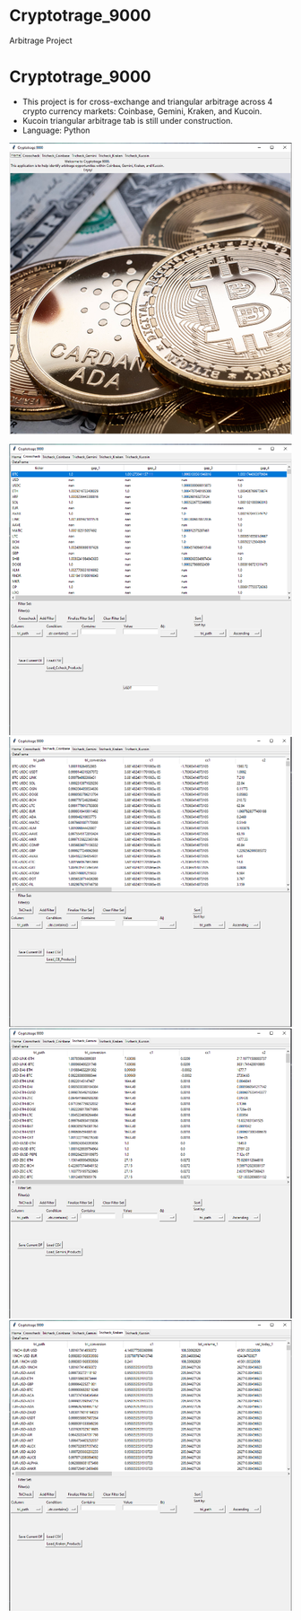 # Cryptotrage_9000
Arbitrage Project

# Cryptotrage_9000

- This project is for cross-exchange and triangular arbitrage across 4 crypto currency markets: Coinbase, Gemini, Kraken, and Kucoin.
- Kucoin triangular arbitrage tab is still under construction.
- Language: Python

[![Watch the video](https://github.com/JasonSpaw/Cryptotrage_9000/blob/main/Home.png)](https://youtu.be/dPmhGKzdF7Y)

![](https://github.com/JasonSpaw/Cryptotrage_9000/blob/main/CrossCheck.png) ![](https://github.com/JasonSpaw/Cryptotrage_9000/blob/main/Coinbase.png)
![](https://github.com/JasonSpaw/Cryptotrage_9000/blob/main/Gemini.png) ![](https://github.com/JasonSpaw/Cryptotrage_9000/blob/main/Kraken.png)
